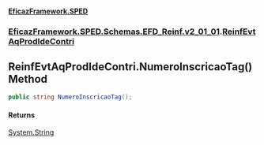 #### [EficazFramework.SPED](EficazFrameworkSPED.md 'EficazFramework SPED')
### [EficazFramework.SPED.Schemas.EFD_Reinf.v2_01_01](EficazFramework.SPED.Schemas.EFD_Reinf.v2_01_01.md 'EficazFramework.SPED.Schemas.EFD_Reinf.v2_01_01').[ReinfEvtAqProdIdeContri](EficazFramework.SPED.Schemas.EFD_Reinf.v2_01_01/ReinfEvtAqProdIdeContri.md 'EficazFramework.SPED.Schemas.EFD_Reinf.v2_01_01.ReinfEvtAqProdIdeContri')

## ReinfEvtAqProdIdeContri.NumeroInscricaoTag() Method

```csharp
public string NumeroInscricaoTag();
```

#### Returns
[System.String](https://docs.microsoft.com/en-us/dotnet/api/System.String 'System.String')